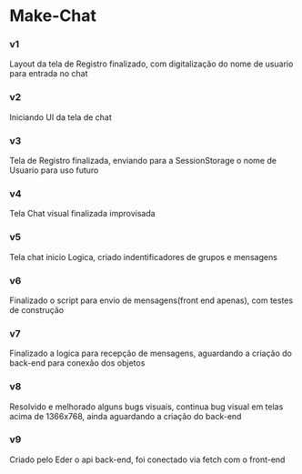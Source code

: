 # Make-Chat

### v1 
Layout da tela de Registro finalizado, com digitalização do nome de usuario para entrada no chat
### v2
Iniciando UI da tela de chat
### v3
Tela de Registro finalizada, enviando para a SessionStorage o nome de Usuario para uso futuro
### v4
Tela Chat visual finalizada improvisada
### v5
Tela chat inicio Logica, criado indentificadores de grupos e mensagens
### v6
Finalizado o script para envio de mensagens(front end apenas), com testes de construção
### v7
Finalizado a logica para recepção de mensagens, aguardando a criação do back-end para conexão dos objetos
### v8
Resolvido e melhorado alguns bugs visuais, continua bug visual em telas acima de 1366x768, ainda aguardando a criação do back-end
### v9
Criado pelo Eder o api back-end, foi conectado via fetch com o front-end